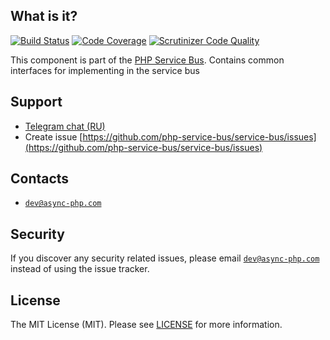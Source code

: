 ## What is it?

[![Build Status](https://travis-ci.org/php-service-bus/common.svg?branch=v3.0)](https://travis-ci.org/php-service-bus/common)
[![Code Coverage](https://scrutinizer-ci.com/g/php-service-bus/common/badges/coverage.png?b=v3.0)](https://scrutinizer-ci.com/g/php-service-bus/common/?branch=v3.0)
[![Scrutinizer Code Quality](https://scrutinizer-ci.com/g/php-service-bus/common/badges/quality-score.png?b=v3.0)](https://scrutinizer-ci.com/g/php-service-bus/common/?branch=v3.0)

This component is part of the [PHP Service Bus](https://github.com/php-service-bus/service-bus). Contains common interfaces for implementing in the service bus

## Support
* [Telegram chat (RU)](https://t.me/php_service_bus)
* Create issue [https://github.com/php-service-bus/service-bus/issues](https://github.com/php-service-bus/service-bus/issues)

## Contacts
* [`dev@async-php.com`](mailto:dev@async-php.com)

## Security

If you discover any security related issues, please email [`dev@async-php.com`](mailto:dev@async-php.com) instead of using the issue tracker.

## License

The MIT License (MIT). Please see [LICENSE](LICENSE) for more information.
